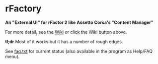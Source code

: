 # rFactory
**An "External UI" for rFactor 2 like Assetto Corsa's "Content Manager"**

For more detail, see the [Wiki](wiki/rFactory) or click the Wiki button above.

**tl;dr**  Most of it works but it has a number of rough edges.

See [faq.txt](faq.txt) for current status (also available in the program as Help/FAQ menu).


